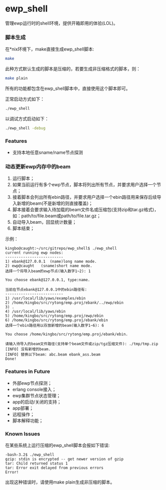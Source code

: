 ewp_shell
=========
管理ewp运行时的shell环境，提供开箱即用的体验(LOL)。

### 脚本生成 ###
在*nix环境下，make直接生成ewp_shell脚本:
```sh
make
```
此种方式默认生成的脚本是压缩的，若要生成非压缩格式的脚本，则：
```sh
make plain
```
所有的功能都包含在ewp_shell脚本中，直接使用这个脚本即可。

正常启动方式如下：
```sh
./ewp_shell
```
以调试方式启动如下：
```sh
./ewp_shell -debug
```

### Features ###
* 支持本地任意sname/name节点探测

### 动态更新ewp内存中的beam ###
1. 运行脚本；
2. 如果当前运行有多个ewp节点，脚本将列出所有节点，并要求用户选择一个节点；
3. 接着脚本会列出所有ebin路径，并要求用户选择一个ebin路径用来保存后续导入新增的beam(不是新增的则直接覆盖)；
4. 脚本接着会要求输入待加载的beam文件名或压缩包(支持zip和tar.gz格式)，如：path/to/file.beam或path/to/file.tar.gz；
5. 自动导入beam，回显统计数量；
6. 脚本结束；

示例：
```
kingbo@caught:~/src/gitrepo/ewp_shell$ ./ewp_shell 
current running ewp nodes:
--------------------------
1) ebank@127.0.0.1 	(name)long name mode.
2) ewp@caught 	(sname)short name mode.
选择一个将导入beam的ewp节点(输入数字1~2): 1

You choose ebank@127.0.0.1, type:name.

当前在节点ebank@127.0.0.1中的ebin路径有:
--------------------------
1) /usr/local/lib/yaws/examples/ebin
2) /home/kingbo/src/rytong/emp.proj/ebank/../ewp/ebin
3) .
4) /usr/local/lib/yaws/ebin
5) /home/kingbo/src/rytong/emp.proj/ewp/ebin
6) /home/kingbo/src/rytong/emp.proj/ebank/ebin
选择一个ebin路径用以存放新增的beam(输入数字1~6): 6

You choose /home/kingbo/src/rytong/emp.proj/ebank/ebin.

请输入待导入的beam文件路径(支持单个beam文件或zip/tgz压缩文件): ./tmp/tmp.zip 
[INFO] 没有新增的beam.
[INFO] 替换以下beam: abc.beam ebank_ass.beam
Done!
```
### Features in Future ###
* 外部ewp节点探测；
* erlang console接入；
* ewp集群节点状态管理；
* app的启动/关闭的支持；
* app部署；
* 远程操作；
* 脚本解释功能；

### Known Issues ###
在某些系统上运行压缩的ewp_shell脚本会报如下错误:
```
-bash-3.2$ ./ewp_shell
gzip: stdin is encrypted -- get newer version of gzip
tar: Child returned status 1
tar: Error exit delayed from previous errors
Error!
```
出现这种错误时，请使用make plain生成非压缩的脚本。
